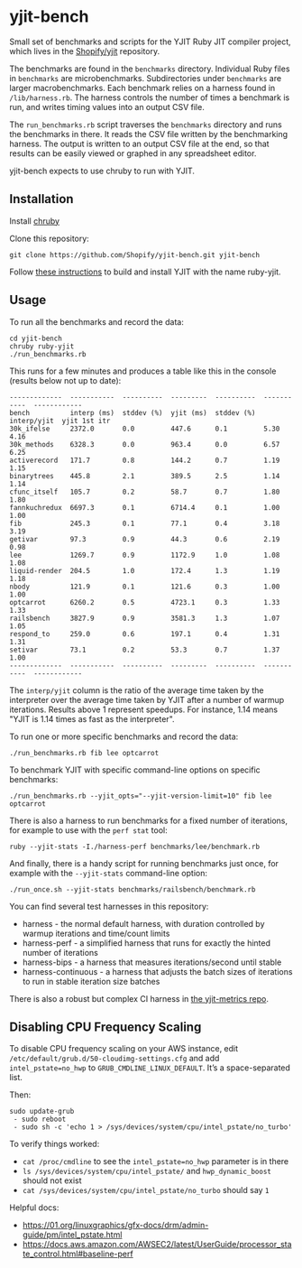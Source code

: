 yjit-bench
==========

Small set of benchmarks and scripts for the YJIT Ruby JIT compiler project, which lives in
the [Shopify/yjit](https://github.com/Shopify/yjit) repository.

The benchmarks are found in the `benchmarks` directory. Individual Ruby files
in `benchmarks` are microbenchmarks. Subdirectories under `benchmarks` are
larger macrobenchmarks. Each benchmark relies on a harness found in
`/lib/harness.rb`. The harness controls the number of times a benchmark is
run, and writes timing values into an output CSV file.

The `run_benchmarks.rb` script traverses the `benchmarks` directory and
runs the benchmarks in there. It reads the
CSV file written by the benchmarking harness. The output is written to
an output CSV file at the end, so that results can be easily viewed or
graphed in any spreadsheet editor.

yjit-bench expects to use chruby to run with YJIT.

## Installation

Install [chruby](https://github.com/postmodern/chruby)

Clone this repository:
```
git clone https://github.com/Shopify/yjit-bench.git yjit-bench
```

Follow [these instructions](https://github.com/ruby/ruby/blob/master/doc/yjit/yjit.md#building-yjit) to build and install YJIT with the name ruby-yjit.

## Usage

To run all the benchmarks and record the data:
```
cd yjit-bench
chruby ruby-yjit
./run_benchmarks.rb
```

This runs for a few minutes and produces a table like this in the console (results below not up to date):
```
-------------  -----------  ----------  ---------  ----------  -----------  ------------
bench          interp (ms)  stddev (%)  yjit (ms)  stddev (%)  interp/yjit  yjit 1st itr
30k_ifelse     2372.0       0.0         447.6      0.1         5.30         4.16        
30k_methods    6328.3       0.0         963.4      0.0         6.57         6.25        
activerecord   171.7        0.8         144.2      0.7         1.19         1.15        
binarytrees    445.8        2.1         389.5      2.5         1.14         1.14        
cfunc_itself   105.7        0.2         58.7       0.7         1.80         1.80        
fannkuchredux  6697.3       0.1         6714.4     0.1         1.00         1.00        
fib            245.3        0.1         77.1       0.4         3.18         3.19        
getivar        97.3         0.9         44.3       0.6         2.19         0.98        
lee            1269.7       0.9         1172.9     1.0         1.08         1.08        
liquid-render  204.5        1.0         172.4      1.3         1.19         1.18        
nbody          121.9        0.1         121.6      0.3         1.00         1.00        
optcarrot      6260.2       0.5         4723.1     0.3         1.33         1.33        
railsbench     3827.9       0.9         3581.3     1.3         1.07         1.05        
respond_to     259.0        0.6         197.1      0.4         1.31         1.31        
setivar        73.1         0.2         53.3       0.7         1.37         1.00        
-------------  -----------  ----------  ---------  ----------  -----------  ------------
```

The `interp/yjit` column is the ratio of the average time taken by the interpreter over the
average time taken by YJIT after a number of warmup iterations. Results above 1 represent
speedups. For instance, 1.14 means "YJIT is 1.14 times as fast as the interpreter".

To run one or more specific benchmarks and record the data:
```
./run_benchmarks.rb fib lee optcarrot
```

To benchmark YJIT with specific command-line options on specific benchmarks:
```
./run_benchmarks.rb --yjit_opts="--yjit-version-limit=10" fib lee optcarrot
```

There is also a harness to run benchmarks for a fixed
number of iterations, for example to use with the `perf stat` tool:

```
ruby --yjit-stats -I./harness-perf benchmarks/lee/benchmark.rb
```

And finally, there is a handy script for running benchmarks just
once, for example with the `--yjit-stats` command-line option:

```
./run_once.sh --yjit-stats benchmarks/railsbench/benchmark.rb
```

You can find several test harnesses in this repository:

* harness - the normal default harness, with duration controlled by warmup iterations and time/count limits
* harness-perf - a simplified harness that runs for exactly the hinted number of iterations
* harness-bips - a harness that measures iterations/second until stable
* harness-continuous - a harness that adjusts the batch sizes of iterations to run in stable iteration size batches

There is also a robust but complex CI harness in [the yjit-metrics repo](https://github.com/Shopify/yjit-metrics).

## Disabling CPU Frequency Scaling

To disable CPU frequency scaling on your AWS instance, edit `/etc/default/grub.d/50-cloudimg-settings.cfg` and add `intel_pstate=no_hwp` to `GRUB_CMDLINE_LINUX_DEFAULT`. It’s a space-separated list.

Then:
```
sudo update-grub
 - sudo reboot
 - sudo sh -c 'echo 1 > /sys/devices/system/cpu/intel_pstate/no_turbo'
```

To verify things worked:
 - `cat /proc/cmdline` to see the `intel_pstate=no_hwp` parameter is in there
 - `ls /sys/devices/system/cpu/intel_pstate/` and `hwp_dynamic_boost` should not exist
 - `cat /sys/devices/system/cpu/intel_pstate/no_turbo` should say `1`

Helpful docs:
 - https://01.org/linuxgraphics/gfx-docs/drm/admin-guide/pm/intel_pstate.html
 - https://docs.aws.amazon.com/AWSEC2/latest/UserGuide/processor_state_control.html#baseline-perf
